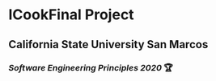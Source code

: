 # ICookFinal Project
## California State University San Marcos
### ***Software Engineering Principles 2020*** :trophy:
